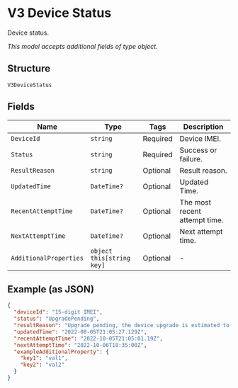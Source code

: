 
# V3 Device Status

Device status.

*This model accepts additional fields of type object.*

## Structure

`V3DeviceStatus`

## Fields

| Name | Type | Tags | Description |
|  --- | --- | --- | --- |
| `DeviceId` | `string` | Required | Device IMEI. |
| `Status` | `string` | Required | Success or failure. |
| `ResultReason` | `string` | Optional | Result reason. |
| `UpdatedTime` | `DateTime?` | Optional | Updated Time. |
| `RecentAttemptTime` | `DateTime?` | Optional | The most recent attempt time. |
| `NextAttemptTime` | `DateTime?` | Optional | Next attempt time. |
| `AdditionalProperties` | `object this[string key]` | Optional | - |

## Example (as JSON)

```json
{
  "deviceId": "15-digit IMEI",
  "status": "UpgradePending",
  "resultReason": "Upgrade pending, the device upgrade is estimated to be scheduled for 06 Oct 22 18:05 UTC",
  "updatedTime": "2022-08-05T21:05:27.129Z",
  "recentAttemptTime": "2022-10-05T21:05:01.19Z",
  "nextAttemptTime": "2022-10-06T18:35:00Z",
  "exampleAdditionalProperty": {
    "key1": "val1",
    "key2": "val2"
  }
}
```

